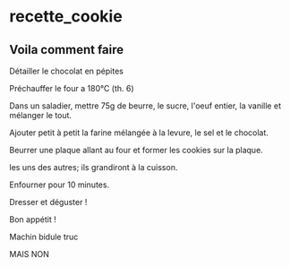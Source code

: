 # recette_cookie
## Voila comment faire

Détailler le chocolat en pépites

Préchauffer le four a 180°C (th. 6)

Dans un saladier, mettre 75g de beurre, le sucre, l'oeuf entier, la vanille et mélanger le tout.

Ajouter petit à petit la farine mélangée à la levure, le sel et le chocolat.

Beurrer une plaque allant au four et former les cookies sur la plaque.

les uns des autres; ils grandiront à la cuisson.

Enfourner pour 10 minutes.

Dresser et déguster !

Bon appétit !

Machin bidule truc

MAIS NON